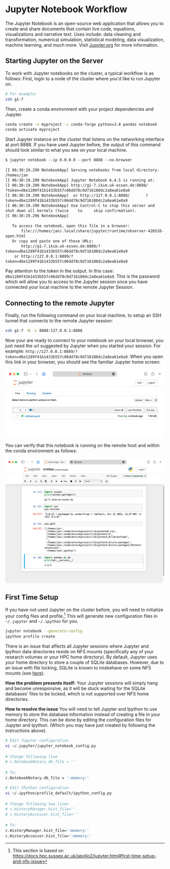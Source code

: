 # Jupyter Notebook Workflow

The Jupyter Notebook is an open-source web application that allows you to create and share documents that contain live code, equations, visualizations and narrative text. Uses include: data cleaning and transformation, numerical simulation, statistical modeling, data visualization, machine learning, and much more. Visit [Jupyter.org](https://jupyter.org) for more information.

## Starting Jupyter on the Server

To work with Jupyter notebooks on the cluster, a typical workflow is as follows:
First, login to a node of the cluster where you'd like to run Jupyter on.

```sh
# For example:
ssh g1-7
```

Then, create a conda environment with your project dependencies and Jupyter.

```sh
conda create -n myproject -c conda-forge python=3.8 pandas notebook
conda activate myproject
```

Start Jupyter instance on the cluster that listens on the networking interface at port 8888. If you have used Jupyter before, the output of this command should look similar to what you see on your local machine.

```text
$ jupyter notebook --ip 0.0.0.0 --port 8888 --no-browser

[I 06:30:19.290 NotebookApp] Serving notebooks from local directory: /homes/jan
[I 06:30:19.290 NotebookApp] Jupyter Notebook 6.4.5 is running at:
[I 06:30:19.290 NotebookApp] http://g1-7.ikim.uk-essen.de:8888/       ?token=d6e1289f41b1433b557c06dd78c9d716180dc2a8ea61e8a9
[I 06:30:19.290 NotebookApp]  or http://127.0.0.1:8888/       ?token=d6e1289f41b1433b557c06dd78c9d716180dc2a8ea61e8a9
[I 06:30:19.290 NotebookApp] Use Control-C to stop this server and shut down all kernels (twice    to     skip confirmation).
[C 06:30:19.296 NotebookApp]

   To access the notebook, open this file in a browser:
       file:///homes/jan/.local/share/jupyter/runtime/nbserver-426528-open.html
   Or copy and paste one of these URLs:
       http://g1-7.ikim.uk-essen.de:8889/?token=d6e1289f41b1433b557c06dd78c9d716180dc2a8ea61e8a9
    or http://127.0.0.1:8889/?token=d6e1289f41b1433b557c06dd78c9d716180dc2a8ea61e8a9
```

Pay attention to the token in the output. In this case: `d6e1289f41b1433b557c06dd78c9d716180dc2a8ea61e8a9`. This is the password which will allow you to access to the Jupyter session once you have connected your local machine to the remote Jupyter Session.

## Connecting to the remote Jupyter

Finally, run the following command on your local machine, to setup an SSH tunnel that connects to the remote Jupyter session:

```sh
ssh g1-7 -N -L 8888:127.0.0.1:8888
```

Now your are ready to connect to your notebook on your local browser, you just need the url suggested by Jupyter when you started your session. For example: `http://127.0.0.1:8889/?token=d6e1289f41b1433b557c06dd78c9d716180dc2a8ea61e8a9`. When you open this link in your browser, you should see the familiar Jupyter home screen:

![Jupyter home](./assets/jupyter-home.png)

You can verify that this notebook is running on the remote host and within the conda environment as follows:

![Jupyter home](./assets/jupyter-notebook.png)

## First Time Setup

If you have not used Jupyter on the cluster before, you will need to initialize your config files and profile.[^1] This will generate new configuration files in `~/.jupyter` and `~/.ipython` for you.

[^1]: This section is based on <https://docs.hpc.sussex.ac.uk/apollo2/jupyter.html#first-time-setup-and-nfs-issue>

```sh
jupyter notebook --generate-config
ipython profile create
```

There is an issue that affects all Jupyter sessions where Jupyter and Ipython data directories reside on NFS mounts (specifically any of your research volumes or your HPC home directory). By default, Jupyter uses your home directory to store a couple of SQLite databases. However, due to an issue with file locking, SQLite is known to misbehave on some NFS mounts (see [here](https://www.sqlite.org/faq.html#q5)).

**How the problem presents itself:**
Your Jupyter sessions will simply hang and become unresponsive, as it will be stuck waiting for the SQLite databases’ files to be locked, which is not supported over NFS home directories.

**How to resolve the issue**
You will need to tell Jupyter and Ipython to use memory to store the database information instead of creating a file in your home directory. This can be done by editing the configuration files for Jupyter and Ipython. (Which you may have just created by following the instructions above).

```sh
# Edit Jupyter configuration
vi ~/.jupyter/jupyter_notebook_config.py

# Change following line
# c.NotebookNotary.db_file = ''

# To:
c.NotebookNotary.db_file = ':memory:'
```

```sh
# Edit IPython configuration
vi ~/.ipython/profile_default/ipython_config.py

# Change following two lines
# c.HistoryManager.hist_file=''
# c.HistoryAccessor.hist_file=''

# To:
c.HistoryManager.hist_file=':memory:'
c.HistoryAccessor.hist_file=':memory:'
```
